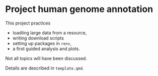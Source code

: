 # Project human genome annotation

This project practices 

* loadling large data from a resource,
* writing download scripts
* setting up packages in `renv`,
* a first guided analysis and plots.

Not all topics will have been discussed.

Details are described in `template.qmd`.

